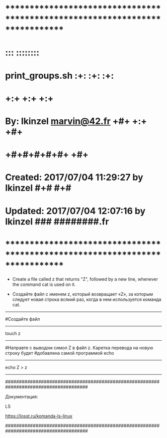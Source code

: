 # **************************************************************************** #
#                                                                              #
#                                                         :::      ::::::::    #
#    print_groups.sh                                    :+:      :+:    :+:    #
#                                                     +:+ +:+         +:+      #
#    By: lkinzel <marvin@42.fr>                     +#+  +:+       +#+         #
#                                                 +#+#+#+#+#+   +#+            #
#    Created: 2017/07/04 11:29:27 by lkinzel           #+#    #+#              #
#    Updated: 2017/07/04 12:07:16 by lkinzel          ###   ########.fr        #
#                                                                              #
# **************************************************************************** #


 - Create a file called z that returns "Z", followed by a new line, whenever the command cat is used on it.

 - Создайте файл с именем z, который возвращает «Z», за которым следует новая строка всякий раз, когда в нем используется команда cat.

------------------------------------------------------------------------------------------------------------------------------------------------------

#Создайте файл 

------------------------------------------------------------------------------------------------------------------------------------------------------

touch z

------------------------------------------------------------------------------------------------------------------------------------------------------


#Направте с выводом симол Z  в файл z. Каретка перевода на новую строку будет 
#добавлена самой программой echo


------------------------------------------------------------------------------------------------------------------------------------------------------

echo Z > z

------------------------------------------------------------------------------------------------------------------------------------------------------




######################################################################################

Документация:


LS

https://losst.ru/komanda-ls-linux

######################################################################################
